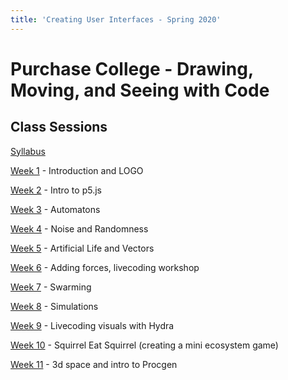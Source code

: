 ```yaml
---
title: 'Creating User Interfaces - Spring 2020'
---
```


Purchase College - Drawing, Moving, and Seeing with Code
========================================================

Class Sessions
--------------

[Syllabus](syllabus/)

[Week 1](week1/) - Introduction and LOGO

[Week 2](week2/) - Intro to p5.js

[Week 3](week3/) - Automatons

[Week 4](week4/) - Noise and Randomness

[Week 5](week5/) - Artificial Life and Vectors

[Week 6](week6/) - Adding forces, livecoding workshop

[Week 7](week7/) - Swarming

[Week 8](week8/) - Simulations

[Week 9](week9/) - Livecoding visuals with Hydra

[Week 10](week10/) - Squirrel Eat Squirrel (creating a mini ecosystem game)

[Week 11](week11/) - 3d space and intro to Procgen 
